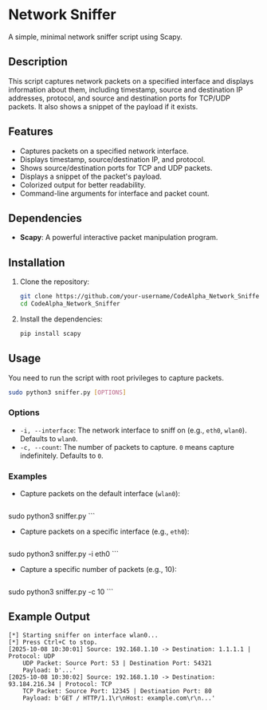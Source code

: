 # Network Sniffer

A simple, minimal network sniffer script using Scapy.

## Description

This script captures network packets on a specified interface and displays information about them, including timestamp, source and destination IP addresses, protocol, and source and destination ports for TCP/UDP packets. It also shows a snippet of the payload if it exists.

## Features

-   Captures packets on a specified network interface.
-   Displays timestamp, source/destination IP, and protocol.
-   Shows source/destination ports for TCP and UDP packets.
-   Displays a snippet of the packet's payload.
-   Colorized output for better readability.
-   Command-line arguments for interface and packet count.

## Dependencies

-   **Scapy**: A powerful interactive packet manipulation program.

## Installation

1.  Clone the repository:
    ```bash
    git clone https://github.com/your-username/CodeAlpha_Network_Sniffer.git
    cd CodeAlpha_Network_Sniffer
    ```

2.  Install the dependencies:
    ```bash
    pip install scapy
    ```

## Usage

You need to run the script with root privileges to capture packets.

```bash
sudo python3 sniffer.py [OPTIONS]
```

### Options

-   `-i, --interface`: The network interface to sniff on (e.g., `eth0`, `wlan0`). Defaults to `wlan0`.
-   `-c, --count`: The number of packets to capture. `0` means capture indefinitely. Defaults to `0`.

### Examples

-   Capture packets on the default interface (`wlan0`):
    ```bash
sudo python3 sniffer.py
    ```

-   Capture packets on a specific interface (e.g., `eth0`):
    ```bash
sudo python3 sniffer.py -i eth0
    ```

-   Capture a specific number of packets (e.g., 10):
    ```bash
sudo python3 sniffer.py -c 10
    ```

## Example Output

```
[*] Starting sniffer on interface wlan0...
[*] Press Ctrl+C to stop.
[2025-10-08 10:30:01] Source: 192.168.1.10 -> Destination: 1.1.1.1 | Protocol: UDP
    UDP Packet: Source Port: 53 | Destination Port: 54321
    Payload: b'...' 
[2025-10-08 10:30:02] Source: 192.168.1.10 -> Destination: 93.184.216.34 | Protocol: TCP
    TCP Packet: Source Port: 12345 | Destination Port: 80
    Payload: b'GET / HTTP/1.1\r\nHost: example.com\r\n...'
```
